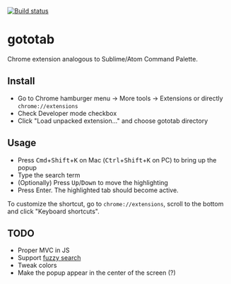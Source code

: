 [![Build status](https://ci.appveyor.com/api/projects/status/ua3dflj8o8q960os/branch/master?svg=true)](https://ci.appveyor.com/project/megaserg/gototab-chrome-extension/branch/master)

# gototab
Chrome extension analogous to Sublime/Atom Command Palette.

## Install
- Go to Chrome hamburger menu &#8594; More tools &#8594; Extensions or directly `chrome://extensions`
- Check Developer mode checkbox
- Click "Load unpacked extension..." and choose gototab directory

## Usage
- Press <kbd>Cmd</kbd>+<kbd>Shift</kbd>+<kbd>K</kbd> on Mac (<kbd>Ctrl</kbd>+<kbd>Shift</kbd>+<kbd>K</kbd> on PC) to bring up the popup
- Type the search term
- (Optionally) Press <kbd>Up</kbd>/<kbd>Down</kbd> to move the highlighting
- Press Enter. The highlighted tab should become active.

To customize the shortcut, go to `chrome://extensions`, scroll to the bottom and click "Keyboard shortcuts".

## TODO
- Proper MVC in JS
- Support [fuzzy search](http://en.wikipedia.org/wiki/Approximate_string_matching#Problem_formulation_and_algorithms)
- Tweak colors
- Make the popup appear in the center of the screen (?)
